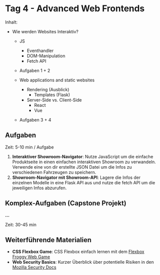 # Tag 4 - Advanced Web Frontends

Inhalt:

- Wie werden Websites Interaktiv?
    - JS
      - Eventhandler
      - DOM-Manipulation
      - Fetch API

    - Aufgaben 1 + 2

  - Web applications and static websites
    - Rendering (Ausblick)
      - Templates (Flask)
    - Server-Side vs. Client-Side
      - React
      - Vue

  - Aufgaben 3 + 4


## Aufgaben
Zeit: 5-10 min / Aufgabe
1. **Interaktiver Showroom-Navigator**: Nutze JavaScript um die einfache Produktseite in einen einfachen interaktiven Showroom zu verwandeln. Verwende eine von dir erstellte JSON Datei um die Infos zu verschiedenen Fahrzeugen zu speichern.
2. **Showroom-Navigator mit Showroom-API**: Lagere die Infos der einzelnen Modelle in eine Flask API aus und nutze die fetch API um die jeweiligen Infos abzurufen.


## Komplex-Aufgaben (Capstone Projekt)
**...**

Zeit: 30-45 min 


## Weiterführende Materialien
- **CSS Flexbox Game**: CSS Flexbox einfach lernen mit dem [Flexbox Froggy Web Game](https://flexboxfroggy.com/#de)
- **Web Security Basics**: Kurzer Überblick über potentielle Risiken in den [Mozilla Security Docs](https://developer.mozilla.org/en-US/docs/Learn/Server-side/First_steps/Website_security)